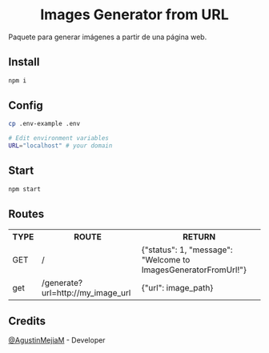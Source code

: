 <h1 align="center">Images Generator from URL</h1>

Paquete para generar imágenes a partir de una página web.

## Install
```sh
npm i
```
## Config
```sh
cp .env-example .env

# Edit environment variables
URL="localhost" # your domain
```

## Start
```sh
npm start
```

## Routes
<table>
    <tr>
        <th>TYPE</th>
        <th>ROUTE</th>
        <th>RETURN</th>
    </tr>
    <tr>
        <td>GET</td>
        <td>/</td>
        <td>{"status": 1, "message": "Welcome to ImagesGeneratorFromUrl!"}</td>
    </tr>
    <tr>
        <td>get</td>
        <td>/generate?url=http://my_image_url</td>
        <td>{"url": image_path}</td>
    </tr>
</table>

## Credits
<a href="https://twitter.com/AgustinMejiaM" target="_blank">@AgustinMejiaM</a>  -   Developer